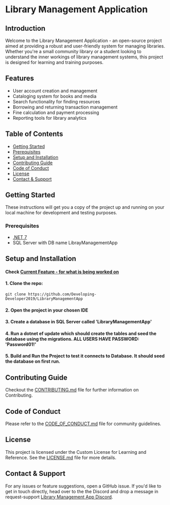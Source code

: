 # Library Management Application

## Introduction
Welcome to the Library Management Application - an open-source project aimed at providing a robust and user-friendly system for managing libraries. Whether you're a small community library or a student looking to understand the inner workings of library management systems, this project is designed for learning and training purposes.

## Features
- User account creation and management
- Cataloging system for books and media
- Search functionality for finding resources
- Borrowing and returning transaction management
- Fine calculation and payment processing
- Reporting tools for library analytics

## Table of Contents
- [Getting Started](#getting-started)
- [Prerequisites](#prerequisites)
- [Setup and Installation](#setup-and-installation)
- [Contributing Guide](#contributing-guide)
- [Code of Conduct](#code-of-conduct)
- [License](#license)
- [Contact & Support](#contact--support)

## Getting Started
These instructions will get you a copy of the project up and running on your local machine for development and testing purposes.

### Prerequisites
- [.NET 7](https://dotnet.microsoft.com/en-us/download/dotnet/7.0)
- SQL Server with DB name LibrayManagementApp

## Setup and Installation

#### Check [Current Feature - for what is being worked on](https://github.com/Developing-Developer2019/LibraryManagementApp/blob/Developing-Developer2019-patch-1/CURRENT_FEATURE.md)

#### 1. Clone the repo:
   ```
   git clone https://github.com/Developing-Developer2019/LibraryManagementApp
   ```
#### 2. Open the project in your chosen IDE
#### 3. Create a database in SQL Server called 'LibraryManagementApp'
#### 4. Run a dotnet ef update which should create the tables and seed the database using the migrations. <strong>ALL USERS HAVE PASSWORD: 'Password01!'</strong>
#### 5. Build and Run the Project to test it connects to Database. It should seed the database on first run.

## Contributing Guide
Checkout the [CONTRIBUTING.md](https://github.com/Developing-Developer2019/LibraryManagementApp/blob/master/CONTRIBUTING.md) file for further information on Contributing.

## Code of Conduct
Please refer to the [CODE_OF_CONDUCT.md](https://github.com/Developing-Developer2019/LibraryManagementApp/blob/master/CODE_OF_CONDUCT.md) file for community guidelines.

## License
This project is licensed under the Custom License for Learning and Reference. See the [LICENSE.md](https://github.com/Developing-Developer2019/LibraryManagementApp/blob/master/LICENSE.md) file for more details.

## Contact & Support
For any issues or feature suggestions, open a GitHub issue. If you'd like to get in touch directly, head over to the the Discord and drop a message in request-support [Library Management App Discord](https://discord.gg/rUj2q9Er).
